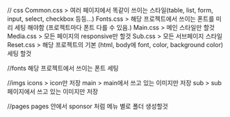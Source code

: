 // css
Common.css > 여러 페이지에서 똑같이 쓰이는 스타일(table, list, form, input, select, checkbox 등등...)
Fonts.css > 해당 프로젝트에서 쓰이는 폰트를 미리 세팅 해야함 (프로젝트마다 폰트 다를 수 있음.)
Main.css > 메인 스타일만 할것
Media.css > 모든 페이지의 responsive만 할것
Sub.css > 모든 서브페이지 스타일
Reset.css > 해당 프로젝트의 기본 (html, body에 font, color, background color) 세팅 할것

//fonts
해당 프로젝트에서 쓰이는 폰트 세팅

//imgs
icons > icon만 저장
main > main에서 쓰고 있는 이미지만 저장
sub > sub 페이지에서 쓰고 있는 이미지만 저장

//pages
pages 안에서 sponsor 처럼 메뉴 별로 폴더 생성할것
